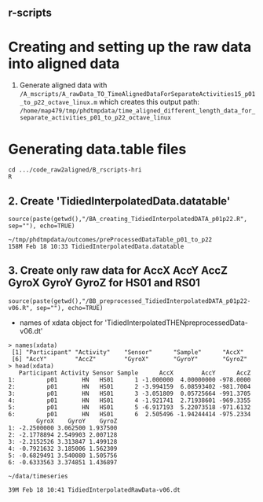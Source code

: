 r-scripts
---


# Creating and setting up the raw data into aligned data

1. Generate aligned data with `/A_mscripts/A_rawData_TO_TimeAlignedDataForSeparateActivities15_p01_to_p22_octave_linux.m`
which creates this output path:
`/home/map479/tmp/phdtmpdata/time_aligned_different_length_data_for_separate_activities_p01_to_p22_octave_linux`




# Generating data.table files

```
cd .../code_raw2aligned/B_rscripts-hri
R
```





## 2. Create 'TidiedInterpolatedData.datatable'
`source(paste(getwd(),"/BA_creating_TidiedInterpolatedDATA_p01p22.R", sep=""), echo=TRUE)`

```
~/tmp/phdtmpdata/outcomes/preProcessedDataTable_p01_to_p22 
158M Feb 18 10:33 TidiedInterpolatedData.datatable
```



## 3. Create only raw data for AccX AccY AccZ GyroX GyroY GyroZ for HS01 and RS01
`source(paste(getwd(),"/BB_preprocessed_TidiedInterpolatedDATA_p01p22-v06.R", sep=""), echo=TRUE)`


* names of xdata object for 'TidiedInterpolatedTHENpreprocessedData-v06.dt'
```
> names(xdata)
 [1] "Participant" "Activity"    "Sensor"      "Sample"      "AccX"       
 [6] "AccY"        "AccZ"        "GyroX"       "GyroY"       "GyroZ"      
> head(xdata)
   Participant Activity Sensor Sample      AccX        AccY      AccZ
1:         p01       HN   HS01      1 -1.000000  4.00000000 -978.0000
2:         p01       HN   HS01      2 -3.994159  6.08593402 -981.7004
3:         p01       HN   HS01      3 -3.051809  0.05725664 -991.3705
4:         p01       HN   HS01      4 -1.921741  2.71938601 -969.3355
5:         p01       HN   HS01      5 -6.917193  5.22073518 -971.6132
6:         p01       HN   HS01      6  2.505496 -1.94244414 -975.2334
        GyroX    GyroY    GyroZ
1: -2.2500000 3.062500 1.937500
2: -2.1778894 2.549903 2.007128
3: -2.2152526 3.313847 1.499128
4: -0.7921632 3.185006 1.562309
5: -0.6829491 3.540080 1.505756
6: -0.6333563 3.374851 1.436897

```



`~/data/timeseries`
```
39M Feb 18 10:41 TidiedInterpolatedRawData-v06.dt
```

